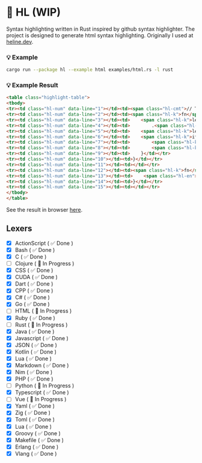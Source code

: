 # 🌴 HL (WIP)
Syntax highlighting written in Rust inspired by github syntax highlighter. The project is designed to generate html syntax highlighting. Originally I used at [heline.dev](https://heline.dev).

### 💡 Example
```bash
cargo run --package hl --example html examples/html.rs -l rust
```

### 💡 Example Result
```html
<table class="highlight-table">
<tbody>
<tr><td class="hl-num" data-line="1"></td><td><span class="hl-cmt">// The comment section</span></td></tr>
<tr><td class="hl-num" data-line="2"></td><td><span class="hl-k">fn</span> <span class="hl-en">main</span>() {</td></tr>
<tr><td class="hl-num" data-line="3"></td><td>    <span class="hl-k">let</span> matches = App::<span class="hl-en">new</span>(<span class="hl-c">"hl"</span>)</td></tr>
<tr><td class="hl-num" data-line="4"></td><td>        .<span class="hl-en">version</span>(<span class="hl-c">"0.1.0"</span>);</td></tr>
<tr><td class="hl-num" data-line="5"></td><td>    <span class="hl-k">let</span> ada = <span class="hl-c">5</span>;</td></tr>
<tr><td class="hl-num" data-line="6"></td><td>    <span class="hl-k">if</span> <span class="hl-c">true</span> {</td></tr>
<tr><td class="hl-num" data-line="7"></td><td>        <span class="hl-k">String</span>::<span class="hl-en">new</span>();</td></tr>
<tr><td class="hl-num" data-line="8"></td><td>        <span class="hl-k">let</span> a : <span class="hl-k">Vec</span><<span class="hl-k">char</span>> = <span class="hl-en">vec</span>!['0'];</td></tr>
<tr><td class="hl-num" data-line="9"></td><td>    }</td></tr>
<tr><td class="hl-num" data-line="10"></td><td>}</td></tr>
<tr><td class="hl-num" data-line="11"></td><td></td></tr>
<tr><td class="hl-num" data-line="12"></td><td><span class="hl-k">fn</span> <span class="hl-en">process</span>(a: &<span class="hl-k">str</span>, b: <span class="hl-k">char</span>) {</td></tr>
<tr><td class="hl-num" data-line="13"></td><td>    <span class="hl-en">println</span>!(a, b);</td></tr>
<tr><td class="hl-num" data-line="14"></td><td>}</td></tr>
<tr><td class="hl-num" data-line="15"></td><td></td></tr>
</tbody>
</table>
```

See the result in browser [here](https://play.tailwindcss.com/JevzqYGpuH).

## Lexers
- [x] ActionScript ( ✅ Done )
- [x] Bash ( ✅ Done )
- [x] C ( ✅ Done )
- [ ] Clojure ( 🚧 In Progress )
- [x] CSS ( ✅ Done )
- [x] CUDA ( ✅ Done )
- [x] Dart ( ✅ Done )
- [x] CPP ( ✅ Done )
- [x] C# ( ✅ Done )
- [x] Go ( ✅ Done )
- [ ] HTML ( 🚧 In Progress )
- [x] Ruby ( ✅ Done )
- [ ] Rust ( 🚧 In Progress )
- [x] Java ( ✅ Done )
- [x] Javascript ( ✅ Done )
- [x] JSON ( ✅ Done )
- [x] Kotlin ( ✅ Done )
- [x] Lua ( ✅ Done )
- [x] Markdown ( ✅ Done )
- [x] Nim ( ✅ Done )
- [x] PHP ( ✅ Done )
- [ ] Python ( 🚧 In Progress )
- [x] Typescript ( ✅ Done )
- [ ] Vue ( 🚧 In Progress )
- [x] Yaml ( ✅ Done )
- [x] Zig ( ✅ Done )
- [x] Toml ( ✅ Done )
- [x] Lua ( ✅ Done )
- [x] Groovy ( ✅ Done )
- [x] Makefile ( ✅ Done )
- [x] Erlang ( ✅ Done )
- [x] Vlang ( ✅ Done )
